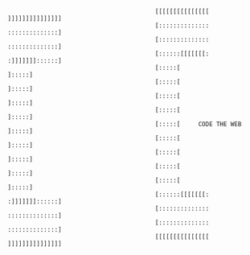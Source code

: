        
                                             [[[[[[[[[[[[[[[      ]]]]]]]]]]]]]]]
                                             [::::::::::::::      ::::::::::::::]
                                             [::::::::::::::      ::::::::::::::]
                                             [::::::[[[[[[[:      :]]]]]]]::::::]
                                             [:::::[                      ]:::::]
                                             [:::::[                      ]:::::]
                                             [:::::[                      ]:::::]
                                             [:::::[                      ]:::::]
                                             [:::::[     CODE THE WEB     ]:::::]
                                             [:::::[                      ]:::::]
                                             [:::::[                      ]:::::]
                                             [:::::[                      ]:::::]
                                             [:::::[                      ]:::::]
                                             [::::::[[[[[[[:      :]]]]]]]::::::]
                                             [::::::::::::::      ::::::::::::::]
                                             [::::::::::::::      ::::::::::::::]
                                             [[[[[[[[[[[[[[[      ]]]]]]]]]]]]]]]

